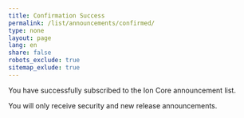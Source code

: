 ```yaml
---
title: Confirmation Success
permalink: /list/announcements/confirmed/
type: none
layout: page
lang: en
share: false
robots_exclude: true
sitemap_exlude: true
---
```

You have successfully subscribed to the Ion Core announcement list.

You will only receive security and new release announcements.